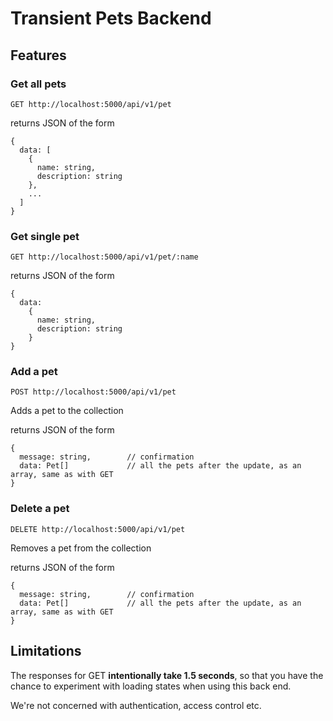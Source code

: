 # Transient Pets Backend

## Features 

### Get all pets
`GET http://localhost:5000/api/v1/pet`

returns JSON of the form 

```
{
  data: [
    {
      name: string,
      description: string   
    },
    ...
  ]
}
```

### Get single pet
`GET http://localhost:5000/api/v1/pet/:name`

returns JSON of the form 

```
{
  data: 
    {
      name: string,
      description: string   
    }  
}
```

### Add a pet

`POST http://localhost:5000/api/v1/pet`

Adds a pet to the collection

returns JSON of the form

```
{
  message: string,        // confirmation
  data: Pet[]             // all the pets after the update, as an array, same as with GET
}
```

### Delete a pet

`DELETE http://localhost:5000/api/v1/pet`

Removes a pet from the collection

returns JSON of the form

```
{
  message: string,        // confirmation
  data: Pet[]             // all the pets after the update, as an array, same as with GET
}
```

## Limitations


The responses for GET **intentionally take 1.5 seconds**, so that you have the chance to experiment with loading states when using this back end.

We're not concerned with authentication, access control etc.